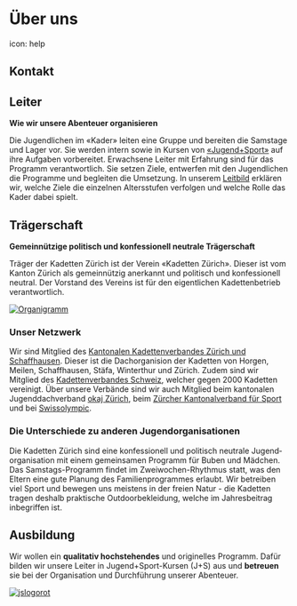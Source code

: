 # Über uns
icon: help
## Kontakt

## Leiter
**Wie wir unsere Abenteuer organisieren**

Die Jugendlichen im «Kader» leiten
eine Gruppe und bereiten die Samstage und Lager vor. Sie werden intern sowie in
Kursen von [«Jugend+Sport»](http://www.jugendundsport.ch/) auf ihre Aufgaben vorbereitet.
Erwachsene Leiter mit Erfahrung sind für das Programm verant­wortlich. Sie setzen Ziele,
entwerfen mit den Jugendlichen die Programme und begleiten die Umsetzung.
In unserem [Leitbild](http://zuerich.kadetten.ch/?page_id=72 "Leitbild") erklären wir,
 welche Ziele die einzelnen Altersstufen verfolgen und welche Rolle das Kader dabei spielt.

## Trägerschaft
**Gemeinnützige politisch und konfessionell neutrale Trägerschaft**

Träger der Kadetten Zürich ist der Verein «Kadetten Zürich». Dieser ist vom
 Kanton Zürich als gemeinnützig anerkannt und politisch und konfessionell neutral.
 Der Vorstand des Vereins ist für den eigentlichen Kadettenbetrieb verantwortlich.

[![](http://zuerich.kadetten.ch/wp-content/uploads/2011/03/struktur.gif "Organigramm")](http://zuerich.kadetten.ch/wp-content/uploads/2011/03/struktur.gif)

### Unser Netzwerk

 Wir sind Mitglied des [Kantonalen Kadette](http://kkv.kadetten.ch)[nverbandes Zürich und Schaffhausen](http://kkv.kadetten.ch). Dieser ist die Dachorganision der Kadetten von Horgen, Meilen, Schaffhausen, Stäfa, Winterthur und Zürich. Zudem sind wir Mitglied des [Kadettenverbandes Schweiz](http://www.kadettenverband.ch), welcher gegen 2000 Kadetten vereinigt. Über unsere Verbände sind wir auch Mitglied beim kantonalen Jugenddachverband [okaj Zürich](http://www.okaj.ch/), beim [Zürcher Kantonalverband für Sport](http://www.zks-zuerich.ch) und bei [Swissolympic](http://www.swissolympic.ch).

### Die Unterschiede zu anderen Jugendorganisationen
Die Kadetten Zürich sind eine konfessionell und politisch neutrale Jugend­organisation mit einem gemeinsamen Programm für Buben und Mädchen. Das Samstags-Programm findet im Zwei­wochen-Rhythmus statt, was den Eltern eine gute Planung des Familienprogrammes erlaubt. Wir betreiben viel Sport und bewegen uns meistens in der freien Natur - die Kadetten tragen deshalb praktische Outdoorbekleidung, welche im Jahresbeitrag inbegriffen ist.

## Ausbildung

Wir wollen ein **qualitativ hochstehendes** und originelles Programm. Dafür bilden wir unsere Leiter in Jugend+Sport-Kursen (J+S) aus und **betreuen** sie bei der Organisation und Durchführung unserer Abenteuer.

[![](http://zuerich.kadetten.ch/wp-content/uploads/2011/03/jslogorot2.bmp "jslogorot")](http://www.jugendundsport.ch/)
